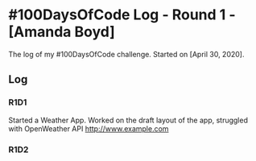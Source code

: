 # #100DaysOfCode Log - Round 1 - [Amanda Boyd]

The log of my #100DaysOfCode challenge. Started on [April 30, 2020].

## Log

### R1D1 
Started a Weather App. Worked on the draft layout of the app, struggled with OpenWeather API http://www.example.com

### R1D2
